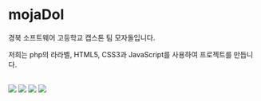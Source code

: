 # mojaDol
<p>경북 소프트웨어 고등학교 캡스톤 팀 모자돌입니다.</p>
<p>저희는 php의 라라벨, HTML5, CSS3과 JavaScript를 사용하여 프로젝트를 만듭니다.</p>
<p></p>
<p></p>
<p></p>
<br />
<a href="#"><img src="https://img.shields.io/badge/Laravel-FF2D20?style=flat-square&logo=laravel&logoColor=white"/></a>
<a href="#"><img src="https://img.shields.io/badge/HTML5-E34F26?style=flat-square&logo=html5&logoColor=white"/></a>
<a href="#"><img src="https://img.shields.io/badge/CSS3-1572B6?style=flat-square&logo=css&logoColor=white"/></a>
<a href="#"><img src="https://img.shields.io/badge/JavaScript-F7DF1E?style=flat-square&logo=javascript&logoColor=black"/></a>
